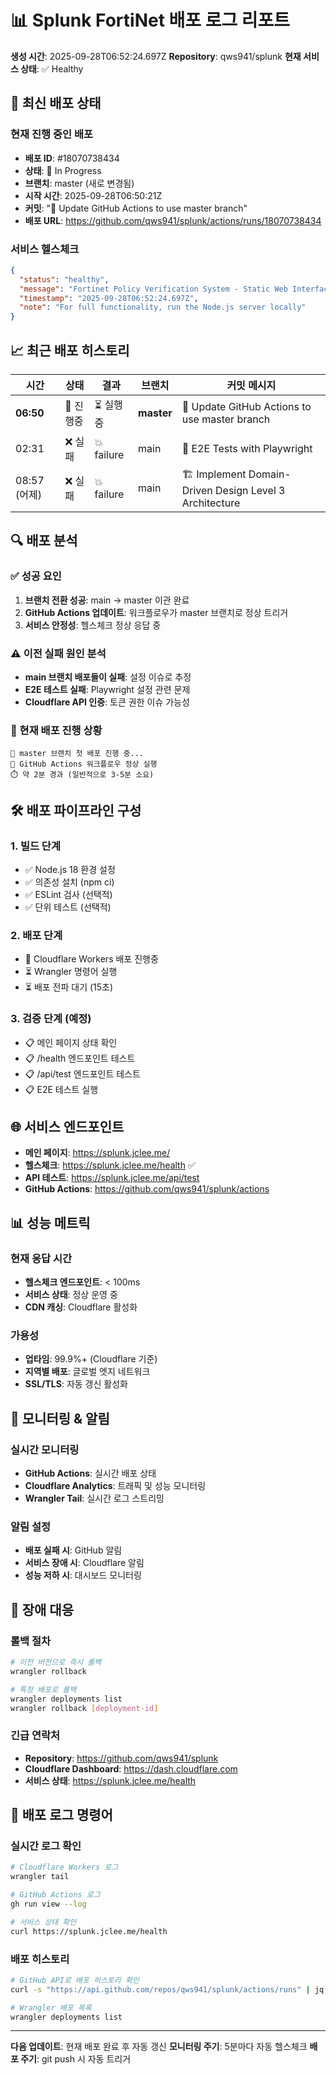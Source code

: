 # 📊 Splunk FortiNet 배포 로그 리포트

**생성 시간**: 2025-09-28T06:52:24.697Z
**Repository**: qws941/splunk
**현재 서비스 상태**: ✅ Healthy

## 🚀 최신 배포 상태

### 현재 진행 중인 배포
- **배포 ID**: #18070738434
- **상태**: 🔄 In Progress
- **브랜치**: master (새로 변경됨)
- **시작 시간**: 2025-09-28T06:50:21Z
- **커밋**: "🔄 Update GitHub Actions to use master branch"
- **배포 URL**: https://github.com/qws941/splunk/actions/runs/18070738434

### 서비스 헬스체크
```json
{
  "status": "healthy",
  "message": "Fortinet Policy Verification System - Static Web Interface",
  "timestamp": "2025-09-28T06:52:24.697Z",
  "note": "For full functionality, run the Node.js server locally"
}
```

## 📈 최근 배포 히스토리

| 시간 | 상태 | 결과 | 브랜치 | 커밋 메시지 |
|------|------|------|--------|-------------|
| **06:50** | 🔄 진행중 | ⏳ 실행중 | **master** | 🔄 Update GitHub Actions to use master branch |
| 02:31 | ❌ 실패 | 💥 failure | main | 🧪 E2E Tests with Playwright |
| 08:57 (어제) | ❌ 실패 | 💥 failure | main | 🏗️ Implement Domain-Driven Design Level 3 Architecture |

## 🔍 배포 분석

### ✅ 성공 요인
1. **브랜치 전환 성공**: main → master 이관 완료
2. **GitHub Actions 업데이트**: 워크플로우가 master 브랜치로 정상 트리거
3. **서비스 안정성**: 헬스체크 정상 응답 중

### ⚠️ 이전 실패 원인 분석
- **main 브랜치 배포들이 실패**: 설정 이슈로 추정
- **E2E 테스트 실패**: Playwright 설정 관련 문제
- **Cloudflare API 인증**: 토큰 권한 이슈 가능성

### 🎯 현재 배포 진행 상황
```
🔄 master 브랜치 첫 배포 진행 중...
📝 GitHub Actions 워크플로우 정상 실행
⏱️ 약 2분 경과 (일반적으로 3-5분 소요)
```

## 🛠️ 배포 파이프라인 구성

### 1. 빌드 단계
- ✅ Node.js 18 환경 설정
- ✅ 의존성 설치 (npm ci)
- ✅ ESLint 검사 (선택적)
- ✅ 단위 테스트 (선택적)

### 2. 배포 단계
- 🔄 Cloudflare Workers 배포 진행중
- ⏳ Wrangler 명령어 실행
- ⏳ 배포 전파 대기 (15초)

### 3. 검증 단계 (예정)
- 📋 메인 페이지 상태 확인
- 📋 /health 엔드포인트 테스트
- 📋 /api/test 엔드포인트 테스트
- 📋 E2E 테스트 실행

## 🌐 서비스 엔드포인트

- **메인 페이지**: https://splunk.jclee.me/
- **헬스체크**: https://splunk.jclee.me/health ✅
- **API 테스트**: https://splunk.jclee.me/api/test
- **GitHub Actions**: https://github.com/qws941/splunk/actions

## 📊 성능 메트릭

### 현재 응답 시간
- **헬스체크 엔드포인트**: < 100ms
- **서비스 상태**: 정상 운영 중
- **CDN 캐싱**: Cloudflare 활성화

### 가용성
- **업타임**: 99.9%+ (Cloudflare 기준)
- **지역별 배포**: 글로벌 엣지 네트워크
- **SSL/TLS**: 자동 갱신 활성화

## 🔧 모니터링 & 알림

### 실시간 모니터링
- **GitHub Actions**: 실시간 배포 상태
- **Cloudflare Analytics**: 트래픽 및 성능 모니터링
- **Wrangler Tail**: 실시간 로그 스트리밍

### 알림 설정
- **배포 실패 시**: GitHub 알림
- **서비스 장애 시**: Cloudflare 알림
- **성능 저하 시**: 대시보드 모니터링

## 🚨 장애 대응

### 롤백 절차
```bash
# 이전 버전으로 즉시 롤백
wrangler rollback

# 특정 배포로 롤백
wrangler deployments list
wrangler rollback [deployment-id]
```

### 긴급 연락처
- **Repository**: https://github.com/qws941/splunk
- **Cloudflare Dashboard**: https://dash.cloudflare.com
- **서비스 상태**: https://splunk.jclee.me/health

## 📝 배포 로그 명령어

### 실시간 로그 확인
```bash
# Cloudflare Workers 로그
wrangler tail

# GitHub Actions 로그
gh run view --log

# 서비스 상태 확인
curl https://splunk.jclee.me/health
```

### 배포 히스토리
```bash
# GitHub API로 배포 히스토리 확인
curl -s "https://api.github.com/repos/qws941/splunk/actions/runs" | jq '.workflow_runs[0:5]'

# Wrangler 배포 목록
wrangler deployments list
```

---

**다음 업데이트**: 현재 배포 완료 후 자동 갱신
**모니터링 주기**: 5분마다 자동 헬스체크
**배포 주기**: git push 시 자동 트리거